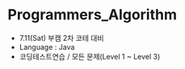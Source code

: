 # Programmers_Algorithm
- 7.11(Sat) 부캠 2차 코테 대비
- Language : Java
- 코딩테스트연습 / 모든 문제(Level 1 ~ Level 3)
